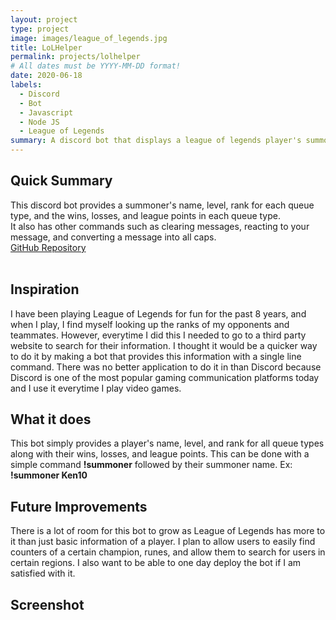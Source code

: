 ```yaml
---
layout: project
type: project
image: images/league_of_legends.jpg
title: LoLHelper
permalink: projects/lolhelper
# All dates must be YYYY-MM-DD format!
date: 2020-06-18
labels:
  - Discord
  - Bot
  - Javascript
  - Node JS
  - League of Legends
summary: A discord bot that displays a league of legends player's summoner name, level, and their ranks for each queue type along with the wins, losses, and league points in each queue type.
---
```


## Quick Summary
This discord bot provides a summoner's name, level, rank for each queue type, and the wins, losses, and league points in each queue type. <br/>
It also has other commands such as clearing messages, reacting to your message, and converting a message into all caps. <br/>
[GitHub Repository](https://github.com/ken-10/LoLHelper) <br/><br/>

## Inspiration
I have been playing League of Legends for fun for the past 8 years, and when I play, I find myself looking up the ranks of my opponents and teammates. However, everytime I did this I needed to go to a third party website to search for their information. I thought it would be a quicker way to do it by making a bot that provides this information with a single line command. There was no better application to do it in than Discord because Discord is one of the most popular gaming communication platforms today and I use it everytime I play video games.

## What it does
This bot simply provides a player's name, level, and rank for all queue types along with their wins, losses, and league points. This can be done with a simple command **!summoner** followed by their summoner name. Ex: **!summoner Ken10**

## Future Improvements
There is a lot of room for this bot to grow as League of Legends has more to it than just basic information of a player. I plan to allow users to easily find counters of a certain champion, runes, and allow them to search for users in certain regions. I also want to be able to one day deploy the bot if I am satisfied with it.

## Screenshot


